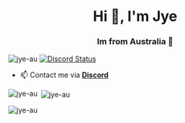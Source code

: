 <h1 align="center">Hi 👋, I'm Jye</h1>
<h3 align="center">Im from Australia 🦘</h3>

<p align="left"> <img src="https://komarev.com/ghpvc/?username=jye-au&label=Profile%20views&color=0e75b6&style=flat" alt="jye-au" /> <a href="https://discord.gg/PSqXgg8v8M" title=""><img alt="Discord Status" src="https://discordapp.com/api/guilds/807309391849062480/widget.png"></a> </p>

- 📫 Contact me via **[Discord](https://discord.conceptcollective.net)**

<p><img align="left" src="https://github-readme-stats.vercel.app/api/top-langs?username=jye-au&show_icons=true&locale=en&layout=compact" alt="jye-au" /></p>

<p>&nbsp;<img align="center" src="https://github-readme-stats.vercel.app/api?username=jye-au&show_icons=true&locale=en" alt="jye-au" /></p>

<p><img align="center" src="https://github-readme-streak-stats.herokuapp.com/?user=jye-au&" alt="jye-au" /></p>
